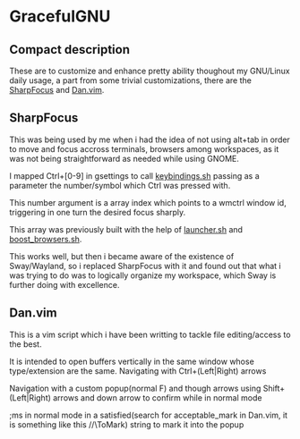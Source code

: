 # GracefulGNU

## Compact description

These are to customize and enhance pretty ability thoughout my GNU/Linux daily usage,
a part from some trivial customizations, there are the [SharpFocus](Bashcripts/SharpFocus) and [Dan.vim](vim/runtime/Dan.vim).

## SharpFocus

This was being used by me when i had the idea of not using alt+tab in order to move and focus accross terminals, browsers among workspaces,
as it was not being straightforward as needed while using GNOME.

I mapped Ctrl+[0-9] in gsettings to call [keybindings.sh](BashScripts/SharpFocus/keybindings.sh) passing as a parameter the number/symbol which Ctrl was pressed with.

This number argument is a array index which points to a wmctrl window id, triggering in one turn the desired focus sharply.

This array was previously built with the help of [launcher.sh](BashScripts/SharpFocus/launcher.sh) and [boost_browsers.sh](BashScripts/SharpFocus/boost_browsers.sh).

This works well, but then i became aware of the existence of Sway/Wayland, so i replaced SharpFocus with it and found out that
what i was trying to do was to logically organize my workspace, which Sway is further doing with excellence.


## Dan.vim

This is a vim script which i have been writting to tackle file editing/access to the best.

It is intended to open buffers vertically in the same window whose type/extension are the same. Navigating with Ctrl+(Left|Right) arrows

Navigation with a custom popup(normal F) and though arrows using Shift+(Left|Right) arrows and down arrow to confirm while in normal mode

;ms in normal mode in a satisfied(search for acceptable_mark in Dan.vim, it is something like this //\ToMark) string to mark it into the popup
